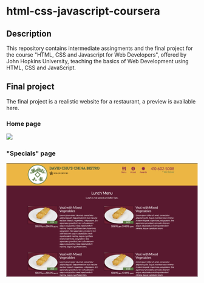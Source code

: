 # html-css-javascript-coursera

## Description
This repository contains intermediate assingments and the final project for the course "HTML, CSS and Javascript for Web Developers", offered by John Hopkins University, teaching the basics of Web Development using HTML, CSS and JavaScript.  

## Final project
The final project is a realistic website for a restaurant, a preview is available here.

### Home page 
<img src="https://github.com/kevinziroldi/html-css-javascript-johns-hopkins-university/blob/main/restaurant-site/demo_img/home.png">

### "Specials" page 
<img src="https://github.com/kevinziroldi/html-css-javascript-johns-hopkins-university/blob/main/restaurant-site/demo_img/special.png">
